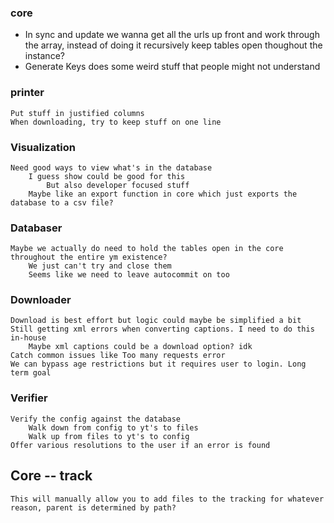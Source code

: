### core
-    In sync and update we wanna get all the urls up front and work through the array, instead of doing it recursively
    keep tables open thoughout the instance?
-    Generate Keys does some weird stuff that people might not understand

### printer
    Put stuff in justified columns
    When downloading, try to keep stuff on one line

### Visualization
    Need good ways to view what's in the database
        I guess show could be good for this
            But also developer focused stuff
        Maybe like an export function in core which just exports the database to a csv file?

### Databaser
    Maybe we actually do need to hold the tables open in the core throughout the entire ym existence?
        We just can't try and close them
        Seems like we need to leave autocommit on too

### Downloader
    Download is best effort but logic could maybe be simplified a bit
    Still getting xml errors when converting captions. I need to do this in-house
        Maybe xml captions could be a download option? idk
    Catch common issues like Too many requests error
    We can bypass age restrictions but it requires user to login. Long term goal

### Verifier
    Verify the config against the database
        Walk down from config to yt's to files
        Walk up from files to yt's to config
    Offer various resolutions to the user if an error is found

## Core -- track
    This will manually allow you to add files to the tracking for whatever reason, parent is determined by path?
        

            
